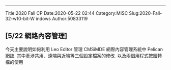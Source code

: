 ---
Title:2020 Fall CP 
Date:2020-05-22 02:44
Category:MISC
Slug:2020-Fall-32-w10-bit-W indows
Author:50833119

[5/22 網路內容管理]
----


今天主要說明如何利用 Leo Editor 管理 CMSiMDE 網際內容管理系統中 Pelican 網誌. 其中牽涉共用、遠端與近端等三個設定檔案的修改. 以及兩個用程式按鈕轉檔的使用

